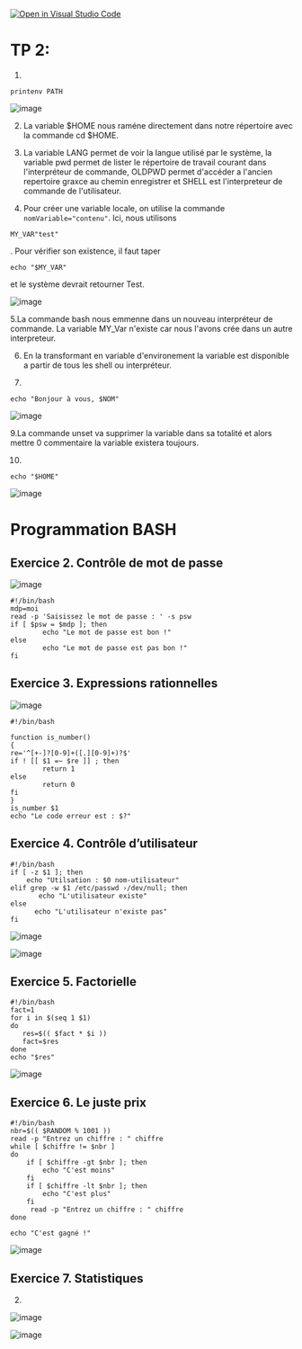 [![Open in Visual Studio Code](https://classroom.github.com/assets/open-in-vscode-c66648af7eb3fe8bc4f294546bfd86ef473780cde1dea487d3c4ff354943c9ae.svg)](https://classroom.github.com/online_ide?assignment_repo_id=8465525&assignment_repo_type=AssignmentRepo)

# TP 2:
1.
```
printenv PATH
```
![image](https://user-images.githubusercontent.com/77662970/189591857-7fc5429b-3861-4470-ab75-0f3547f84e5b.png)

2. La variable $HOME nous raméne directement dans notre répertoire avec la commande cd $HOME.

3. La variable LANG permet de voir la langue utilisé par le système, la variable pwd permet de lister le répertoire de travail courant dans l'interpréteur de commande, OLDPWD permet d'accéder a l'ancien repertoire graxce au chemin enregistrer et SHELL est l'interpreteur de commande de l'utilisateur.

4.  Pour créer une variable locale, on utilise la commande ```nomVariable="contenu"```.                                 Ici, nous utilisons 
```
MY_VAR"test"
```

. Pour vérifier son existence, il faut taper
```
echo "$MY_VAR"
```
et le système devrait retourner Test.

![image](https://user-images.githubusercontent.com/77662970/192110618-ae4eb7ba-6659-4fdd-9346-b1fafdae5975.png)


5.La commande bash nous emmenne dans un nouveau interpréteur de commande. La variable MY_Var n'existe car nous l'avons crée  dans un autre interpreteur. 

6. En la transformant en variable d'environement la variable est disponible a partir de tous les shell ou interpréteur.

8. 
```
echo "Bonjour à vous, $NOM"
```

![image](https://user-images.githubusercontent.com/77662970/192109908-f9327558-7f05-40d4-8365-a8af1cb9faeb.png)


9.La commande unset va supprimer la variable dans sa totalité et alors mettre 0 commentaire la variable existera toujours.

10. 
```
echo "$HOME"
```

![image](https://user-images.githubusercontent.com/77662970/192109874-6eae28f2-2509-4bac-bb27-fbfaa7459725.png)


# Programmation BASH

## Exercice 2. Contrôle de mot de passe


![image](https://user-images.githubusercontent.com/77662970/189850690-81648897-a0a6-487d-b417-aae1a9d6f2f0.png)

```
#!/bin/bash
mdp=moi
read -p 'Saisissez le mot de passe : ' -s psw
if [ $psw = $mdp ]; then
        echo "Le mot de passe est bon !"
else
        echo "Le mot de passe est pas bon !"
fi

```


## Exercice 3. Expressions rationnelles

![image](https://user-images.githubusercontent.com/77662970/189872006-505193e3-07dd-4c50-b32e-9e39d315fddf.png)

``` 
#!/bin/bash

function is_number()
{
re='^[+-]?[0-9]+([.][0-9]+)?$'
if ! [[ $1 =~ $re ]] ; then
        return 1
else
        return 0
fi
}
is_number $1
echo "Le code erreur est : $?"
```

## Exercice 4. Contrôle d’utilisateur
```
#!/bin/bash
if [ -z $1 ]; then
    echo "Utilsation : $0 nom-utilisateur"
elif grep -w $1 /etc/passwd ›/dev/null; then
       echo "L'utilisateur existe"
else
      echo "L'utilisateur n'existe pas"
fi
```
![image](https://user-images.githubusercontent.com/77662970/190355814-79235c66-7f20-430b-824d-704228b8073b.png)


![image](https://user-images.githubusercontent.com/77662970/190355958-8d388945-132a-483f-a743-a6a6743accbd.png)


## Exercice 5. Factorielle

```
#!/bin/bash
fact=1
for i in $(seq 1 $1)
do 
   res=$(( $fact * $i ))
   fact=$res
done
echo "$res"
```

![image](https://user-images.githubusercontent.com/77662970/190897787-39278698-be2f-481a-b6da-3d432d67dd6f.png)


## Exercice 6. Le juste prix
```
#!/bin/bash
nbr=$(( $RANDOM % 1001 ))
read -p "Entrez un chiffre : " chiffre
while [ $chiffre != $nbr ]
do
    if [ $chiffre -gt $nbr ]; then
        echo "C'est moins"
    fi    
    if [ $chiffre -lt $nbr ]; then
        echo "C'est plus"
    fi
     read -p "Entrez un chiffre : " chiffre
done

echo "C'est gagné !"
```

![image](https://user-images.githubusercontent.com/77662970/190899088-7de91e65-98eb-4117-86e9-273cb85d3d85.png)


## Exercice 7. Statistiques

2.
![image](https://user-images.githubusercontent.com/77662970/190920012-81edd3fe-827d-4053-a943-d3334f06257e.png)


![image](https://user-images.githubusercontent.com/77662970/190920055-e802ee2a-011a-41b5-8e8e-945492393e03.png)

